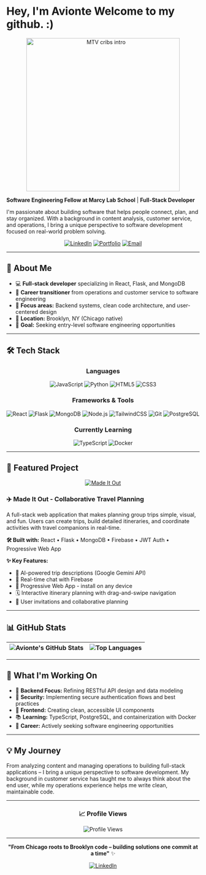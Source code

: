# Hey, I'm Avionte Welcome to my github. :)
<div align="center">
  <img src="https://i.makeagif.com/media/4-11-2025/lg0KQr.gif" alt="MTV cribs intro" width="400" />
</div>

**Software Engineering Fellow at Marcy Lab School** | **Full-Stack Developer**

I'm passionate about building software that helps people connect, plan, and stay organized. With a background in content analysis, customer service, and operations, I bring a unique perspective to software development focused on real-world problem solving.

<div align="center">

[![LinkedIn](https://img.shields.io/badge/LinkedIn-0077B5?style=for-the-badge&logo=linkedin&logoColor=white)](https://www.linkedin.com/in/avionte-williams/)
[![Portfolio](https://img.shields.io/badge/Portfolio-FF5722?style=for-the-badge&logo=firefox&logoColor=white)](#)
[![Email](https://img.shields.io/badge/Email-D14836?style=for-the-badge&logo=gmail&logoColor=white)](mailto:your.email@example.com)

</div>

---

## 🧠 About Me

- 💻 **Full-stack developer** specializing in React, Flask, and MongoDB
- 🔄 **Career transitioner** from operations and customer service to software engineering
- 🎯 **Focus areas:** Backend systems, clean code architecture, and user-centered design
- 🌆 **Location:** Brooklyn, NY (Chicago native)
- 🚀 **Goal:** Seeking entry-level software engineering opportunities

---

## 🛠️ Tech Stack

<div align="center">

### Languages
![JavaScript](https://img.shields.io/badge/JavaScript-F7DF1E?style=for-the-badge&logo=javascript&logoColor=black)
![Python](https://img.shields.io/badge/Python-3776AB?style=for-the-badge&logo=python&logoColor=white)
![HTML5](https://img.shields.io/badge/HTML5-E34F26?style=for-the-badge&logo=html5&logoColor=white)
![CSS3](https://img.shields.io/badge/CSS3-1572B6?style=for-the-badge&logo=css3&logoColor=white)

### Frameworks & Tools
![React](https://img.shields.io/badge/React-20232A?style=for-the-badge&logo=react&logoColor=61DAFB)
![Flask](https://img.shields.io/badge/Flask-000000?style=for-the-badge&logo=flask&logoColor=white)
![MongoDB](https://img.shields.io/badge/MongoDB-4EA94B?style=for-the-badge&logo=mongodb&logoColor=white)
![Node.js](https://img.shields.io/badge/Node.js-43853D?style=for-the-badge&logo=node.js&logoColor=white)
![TailwindCSS](https://img.shields.io/badge/Tailwind_CSS-38B2AC?style=for-the-badge&logo=tailwind-css&logoColor=white)
![Git](https://img.shields.io/badge/Git-F05032?style=for-the-badge&logo=git&logoColor=white)
![PostgreSQL](https://img.shields.io/badge/PostgreSQL-316192?style=for-the-badge&logo=postgresql&logoColor=white)

### Currently Learning
![TypeScript](https://img.shields.io/badge/TypeScript-007ACC?style=for-the-badge&logo=typescript&logoColor=white)
![Docker](https://img.shields.io/badge/Docker-2496ED?style=for-the-badge&logo=docker&logoColor=white)

</div>

---

## 🚀 Featured Project

<div align="center">

[![Made It Out](https://github-readme-stats.vercel.app/api/pin/?username=Aviont3&repo=made-it-out&theme=tokyonight&hide_border=true&bg_color=0D1117)](https://github.com/Aviont3/made-it-out)

</div>

### ✈️ Made It Out - Collaborative Travel Planning

A full-stack web application that makes planning group trips simple, visual, and fun. Users can create trips, build detailed itineraries, and coordinate activities with travel companions in real-time.

**🛠️ Built with:** React • Flask • MongoDB • Firebase • JWT Auth • Progressive Web App

**✨ Key Features:**
- 🤖 AI-powered trip descriptions (Google Gemini API)
- 💬 Real-time chat with Firebase
- 📱 Progressive Web App - install on any device
- 🗓️ Interactive itinerary planning with drag-and-swipe navigation
- 👥 User invitations and collaborative planning

---

## 📊 GitHub Stats

<div align="center">

| ![Avionte's GitHub Stats](https://github-readme-stats.vercel.app/api?username=Aviont3&show_icons=true&theme=tokyonight&count_private=true&hide_border=true&bg_color=0D1117) | ![Top Languages](https://github-readme-stats.vercel.app/api/top-langs/?username=Aviont3&layout=compact&theme=tokyonight&hide_border=true&bg_color=0D1117&langs_count=6) |
| --- | --- |

</div>

---

## 🌱 What I'm Working On

- 🔧 **Backend Focus:** Refining RESTful API design and data modeling
- 🔐 **Security:** Implementing secure authentication flows and best practices
- 🎨 **Frontend:** Creating clean, accessible UI components
- 📚 **Learning:** TypeScript, PostgreSQL, and containerization with Docker
- 💼 **Career:** Actively seeking software engineering opportunities

---

## 💡 My Journey

From analyzing content and managing operations to building full-stack applications – I bring a unique perspective to software development. My background in customer service has taught me to always think about the end user, while my operations experience helps me write clean, maintainable code.

---

<div align="center">

### 📈 Profile Views
![Profile Views](https://komarev.com/ghpvc/?username=Aviont3&color=blueviolet&style=for-the-badge)

---

**"From Chicago roots to Brooklyn code – building solutions one commit at a time"** ✨

[![LinkedIn](https://img.shields.io/badge/LinkedIn-0077B5?style=for-the-badge&logo=linkedin&logoColor=white)](https://www.linkedin.com/in/avionte-williams/)

</div> 


